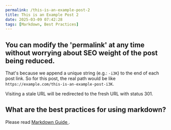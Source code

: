 ```yaml
---
permalink: /this-is-an-example-post-2
title: This is an Example Post 2
date: 2025-03-09 07:42:28
tags: [Markdown, Best Practices]
---
```


## You can modify the 'permalink' at any time without worrying about SEO weight of the post being reduced.

That's because we append a unique string (e.g.: `-i3K`) to the end of each post link.
So for this post, the real path would be like `https://example.com/this-is-an-example-post-i3K`.

Visiting a stale URL will be redirected to the fresh URL with status 301.

## What are the best practices for using markdown?

Please read [Markdown Guide ](https://markdownguide.offshoot.io/basic-syntax/).

